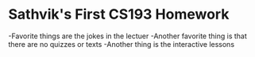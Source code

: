 # Sathvik's First CS193 Homework

-Favorite things are the jokes in the lectuer
-Another favorite thing is that there are no quizzes or texts
-Another thing is the interactive lessons


